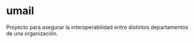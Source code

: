 umail
=====

Proyecto para asegurar la interoperabilidad entre distintos departamentos de una organización.